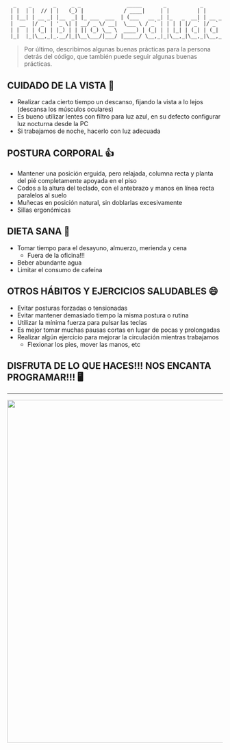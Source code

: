 ```txt
  _    _       _     _ _               _____       _           _       _     _
 | |  | |  // | |   (_) |             / ____|     | |         | |     | |   | |
 | |__| | __ _| |__  _| |_ ___  ___  | (___   __ _| |_   _  __| | __ _| |__ | | ___  ___
 |  __  |/ _` | '_ \| | __/ _ \/ __|  \___ \ / _` | | | | |/ _` |/ _` | '_ \| |/ _ \/ __|
 | |  | | (_| | |_) | | || (_) \__ \  ____) | (_| | | |_| | (_| | (_| | |_) | |  __/\__ \
 |_|  |_|\__,_|_.__/|_|\__\___/|___/ |_____/ \__,_|_|\__,_|\__,_|\__,_|_.__/|_|\___||___/

```

> Por último, describimos algunas buenas prácticas para la persona detrás del código, que también puede seguir algunas buenas prácticas.

## CUIDADO DE LA VISTA 👀

- Realizar cada cierto tiempo un descanso, fijando la vista a lo lejos (descansa los músculos oculares)
- Es bueno utilizar lentes con filtro para luz azul, en su defecto configurar luz nocturna desde la PC
- Si trabajamos de noche, hacerlo con luz adecuada

## POSTURA CORPORAL 👍

- Mantener una posición erguida, pero relajada, columna recta y planta del pié completamente apoyada en el piso
- Codos a la altura del teclado, con el antebrazo y manos en línea recta paralelos al suelo
- Muñecas en posición natural, sin doblarlas excesivamente
- Sillas ergonómicas

## DIETA SANA 🍎

- Tomar tiempo para el desayuno, almuerzo, merienda y cena
  - Fuera de la oficina!!!
- Beber abundante agua
- Limitar el consumo de cafeína

## OTROS HÁBITOS Y EJERCICIOS SALUDABLES 😄

- Evitar posturas forzadas o tensionadas
- Evitar mantener demasiado tiempo la misma postura o rutina
- Utilizar la mínima fuerza para pulsar las teclas
- Es mejor tomar muchas pausas cortas en lugar de pocas y prolongadas
- Realizar algún ejercicio para mejorar la circulación mientras trabajamos
  - Flexionar los pies, mover las manos, etc

## DISFRUTA DE LO QUE HACES!!! NOS ENCANTA PROGRAMAR!!! 🖥️

<hr/>

[<img src="https://www.hospitaldeltrabajador.cl/images/librariesprovider4/default-album/postura2.png?sfvrsn=817d3cd4_0" width="800"/>](Cronograma)
